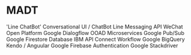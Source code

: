 # MADT
'Line ChatBot'
Conversational UI / ChatBot
Line Messaging API
WeChat Open Platform
Google Dialogflow
OOAD
Microservices
Google Pub/Sub
Google Firestore Database
IBM API Connect
Workflow
Google BigQuery
Kendo / Anguular
Google Firebase Authentication
Google Stackdriver
